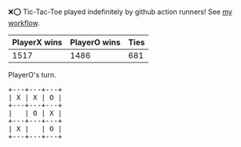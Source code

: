 :x::o: Tic-Tac-Toe played indefinitely by github action runners! See [my workflow](.github/workflows/play.yaml).

|PlayerX wins|PlayerO wins|Ties|
|-|-|-|
|1517|1486|681|

PlayerO's turn.

<pre>
+---+---+---+
| X | X | O |
+---+---+---+
|   | O | X |
+---+---+---+
| X |   | O |
+---+---+---+
</pre>